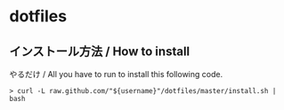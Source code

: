 # dotfiles

## インストール方法 / How to install

やるだけ / All you have to run to install this following code.

``` shell
> curl -L raw.github.com/"${username}"/dotfiles/master/install.sh | bash
```

